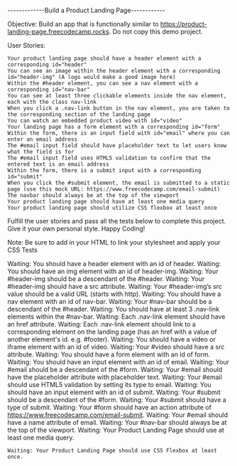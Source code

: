 -------------Build a Product Landing Page------------

Objective: Build an app that is functionally similar to https://product-landing-page.freecodecamp.rocks. Do not copy this demo project.

User Stories:

    Your product landing page should have a header element with a corresponding id="header"
    You can see an image within the header element with a corresponding id="header-img" (A logo would make a good image here)
    Within the #header element, you can see a nav element with a corresponding id="nav-bar"
    You can see at least three clickable elements inside the nav element, each with the class nav-link
    When you click a .nav-link button in the nav element, you are taken to the corresponding section of the landing page
    You can watch an embedded product video with id="video"
    Your landing page has a form element with a corresponding id="form"
    Within the form, there is an input field with id="email" where you can enter an email address
    The #email input field should have placeholder text to let users know what the field is for
    The #email input field uses HTML5 validation to confirm that the entered text is an email address
    Within the form, there is a submit input with a corresponding id="submit"
    When you click the #submit element, the email is submitted to a static page (use this mock URL: https://www.freecodecamp.com/email-submit)
    The navbar should always be at the top of the viewport
    Your product landing page should have at least one media query
    Your product landing page should utilize CSS flexbox at least once

Fulfill the user stories and pass all the tests below to complete this project. Give it your own personal style. Happy Coding!

Note: Be sure to add <link rel="stylesheet" href="styles.css"> in your HTML to link your stylesheet and apply your CSS
Tests

Waiting: You should have a header element with an id of header.
Waiting: You should have an img element with an id of header-img.
Waiting: Your #header-img should be a descendant of the #header.
Waiting: Your #header-img should have a src attribute.
Waiting: Your #header-img’s src value should be a valid URL (starts with http).
Waiting: You should have a nav element with an id of nav-bar.
Waiting: Your #nav-bar should be a descendant of the #header.
Waiting: You should have at least 3 .nav-link elements within the #nav-bar.
Waiting: Each .nav-link element should have an href attribute.
Waiting: Each .nav-link element should link to a corresponding element on the landing page (has an href with a value of another element's id. e.g. #footer).
Waiting: You should have a video or iframe element with an id of video.
Waiting: Your #video should have a src attribute.
Waiting: You should have a form element with an id of form.
Waiting: You should have an input element with an id of email.
Waiting: Your #email should be a descendant of the #form.
Waiting: Your #email should have the placeholder attribute with placeholder text.
Waiting: Your #email should use HTML5 validation by setting its type to email.
Waiting: You should have an input element with an id of submit.
Waiting: Your #submit should be a descendant of the #form.
Waiting: Your #submit should have a type of submit.
Waiting: Your #form should have an action attribute of https://www.freecodecamp.com/email-submit.
Waiting: Your #email should have a name attribute of email.
Waiting: Your #nav-bar should always be at the top of the viewport.
Waiting: Your Product Landing Page should use at least one media query.

    Waiting: Your Product Landing Page should use CSS Flexbox at least once.


